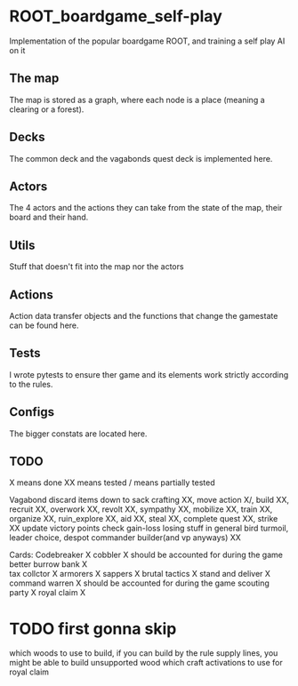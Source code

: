 # ROOT_boardgame_self-play
Implementation of the popular boardgame ROOT, and training a self play AI on it

## The map
The map is stored as a graph, where each node is a place (meaning a clearing or a forest).

## Decks
The common deck and the vagabonds quest deck is implemented here.

## Actors
The 4 actors and the actions they can take from the state of the map, their board and their hand.

## Utils
Stuff that doesn't fit into the map nor the actors

## Actions
Action data transfer objects and the functions that change the gamestate can be found here.

## Tests
I wrote pytests to ensure ther game and its elements work strictly according to the rules.

## Configs
The bigger constats are located here.

## TODO
X means done XX means tested / means partially tested

Vagabond discard items down to sack
crafting XX, move action X/, build XX, recruit XX, overwork XX, revolt XX, sympathy XX, mobilize XX, train XX, organize XX, ruin_explore XX, aid XX, steal XX, complete quest XX, strike XX
update victory points check gain-loss
losing stuff in general 
bird turmoil, leader choice, despot commander builder(and vp anyways) XX

Cards:
Codebreaker X
cobbler X should be accounted for during the game
better burrow bank X  
tax collctor X
armorers X
sappers X
brutal tactics X
stand and deliver X
command warren X should be accounted for during the game
scouting party X
royal claim X

# TODO first gonna skip
which woods to use to build, if you can build by the rule supply lines, you might be able to build unsupported wood
which craft activations to use for royal claim